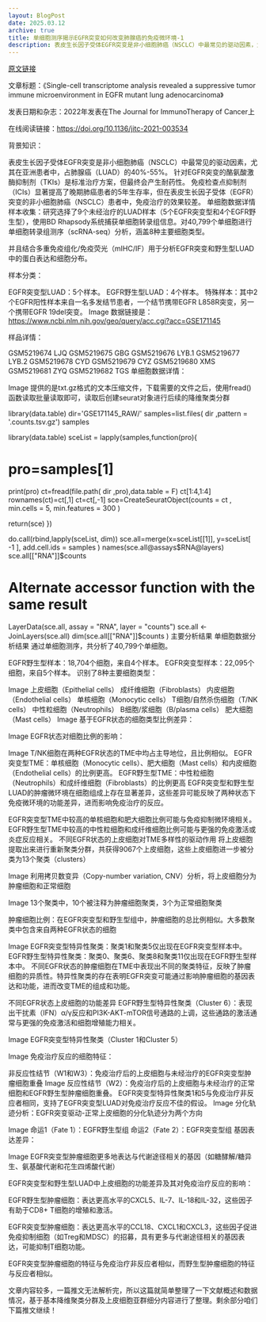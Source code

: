 ```yaml
---
layout: BlogPost
date: 2025.03.12 
archive: true
title: 单细胞测序揭示EGFR突变如何改变肺腺癌的免疫微环境-1
description: 表皮生长因子受体EGFR突变是非小细胞肺癌（NSCLC）中最常见的驱动因素，尤其在亚洲患者中，占肺腺癌（LUAD）的40%-55%。针对EGFR突变的酪氨酸激酶抑制剂（TKIs）是标准治疗方案，但最终会产生耐药性。
---
```


[原文链接](https://mp.weixin.qq.com/s?__biz=MzI1Njk4ODE0MQ==&mid=2247528360&idx=1&sn=b48abad2bb106d98103efd7dfb226e6c&scene=21#wechat_redirect)

 
 
文章标题：《Single-cell transcriptome analysis revealed a suppressive tumor immune microenvironment in EGFR mutant lung adenocarcinoma》

发表日期和杂志：2022年发表在The Journal for ImmunoTherapy of Cancer上

在线阅读链接：https://doi.org/10.1136/jitc-2021-003534

背景知识：

表皮生长因子受体EGFR突变是非小细胞肺癌（NSCLC）中最常见的驱动因素，尤其在亚洲患者中，占肺腺癌（LUAD）的40%-55%。
针对EGFR突变的酪氨酸激酶抑制剂（TKIs）是标准治疗方案，但最终会产生耐药性。
免疫检查点抑制剂（ICIs）显著提高了晚期肺癌患者的5年生存率，但在表皮生长因子受体（EGFR）突变的非小细胞肺癌（NSCLC）患者中，免疫治疗的效果较差。
单细胞数据详情
样本收集：研究选择了9个未经治疗的LUAD样本（5个EGFR突变型和4个EGFR野生型），使用BD Rhapsody系统捕获单细胞转录组信息。对40,799个单细胞进行单细胞转录组测序（scRNA-seq）分析，涵盖8种主要细胞类型。

并且结合多重免疫组化/免疫荧光（mIHC/IF）用于分析EGFR突变和野生型LUAD中的蛋白表达和细胞分布。

样本分类：

EGFR突变型LUAD：5个样本。
EGFR野生型LUAD：4个样本。
特殊样本：其中2个EGFR阳性样本来自一名多发结节患者，一个结节携带EGFR L858R突变，另一个携带EGFR 19del突变。
Image
数据链接是：https://www.ncbi.nlm.nih.gov/geo/query/acc.cgi?acc=GSE171145

样品详情：

GSM5219674 LJQ
GSM5219675 GBG
GSM5219676 LYB.1
GSM5219677 LYB.2
GSM5219678 CYD
GSM5219679 CYZ
GSM5219680 XMS
GSM5219681 ZYQ
GSM5219682 TGS
单细胞数据详情：

Image
提供的是txt.gz格式的文本压缩文件，下载需要的文件之后，使用fread()函数读取批量读取即可，读取后创建seurat对象进行后续的降维聚类分群

library(data.table)
dir='GSE171145_RAW/'
samples=list.files( dir ,pattern = '.counts.tsv.gz')
samples 

library(data.table)
sceList = lapply(samples,function(pro){ 
# pro=samples[1] 
print(pro)
  ct=fread(file.path( dir ,pro),data.table = F)
  ct[1:4,1:4]
  rownames(ct)=ct[,1]
  ct=ct[,-1]
  sce=CreateSeuratObject(counts =  ct , 
                         min.cells = 5,
                         min.features = 300 )

return(sce)
})

do.call(rbind,lapply(sceList, dim))
sce.all=merge(x=sceList[[1]],
              y=sceList[ -1 ],
              add.cell.ids = samples  ) 
names(sce.all@assays$RNA@layers)
sce.all[["RNA"]]$counts
# Alternate accessor function with the same result
LayerData(sce.all, assay = "RNA", layer = "counts")
sce.all <- JoinLayers(sce.all)
dim(sce.all[["RNA"]]$counts )
主要分析结果
单细胞数据分析结果
通过单细胞测序，共分析了40,799个单细胞。

EGFR野生型样本：18,704个细胞，来自4个样本。
EGFR突变型样本：22,095个细胞，来自5个样本。
识别了8种主要细胞类型：

Image
上皮细胞（Epithelial cells）
成纤维细胞（Fibroblasts）
内皮细胞（Endothelial cells）
单核细胞（Monocytic cells）
T细胞/自然杀伤细胞（T/NK cells）
中性粒细胞（Neutrophils）
B细胞/浆细胞（B/plasma cells）
肥大细胞（Mast cells）
Image
基于EGFR状态的细胞类型比例差异：

Image
EGFR状态对细胞比例的影响：

Image
T/NK细胞在两种EGFR状态的TME中均占主导地位，且比例相似。
EGFR突变型TME：单核细胞（Monocytic cells）、肥大细胞（Mast cells）和内皮细胞（Endothelial cells）的比例更高。
EGFR野生型TME：中性粒细胞（Neutrophils）和成纤维细胞（Fibroblasts）的比例更高
EGFR突变型和野生型LUAD的肿瘤微环境在细胞组成上存在显著差异，这些差异可能反映了两种状态下免疫微环境的功能差异，进而影响免疫治疗的反应。

EGFR突变型TME中较高的单核细胞和肥大细胞比例可能与免疫抑制微环境相关。
EGFR野生型TME中较高的中性粒细胞和成纤维细胞比例可能与更强的免疫激活或炎症反应相关。
不同EGFR状态的上皮细胞对TME多样性的驱动作用
将上皮细胞提取出来进行重新聚类分群，共获得9067个上皮细胞，这些上皮细胞进一步被分类为13个聚类（clusters）

Image
利用拷贝数变异（Copy-number variation, CNV）分析，将上皮细胞分为肿瘤细胞和正常细胞

Image
13个聚类中，10个被注释为肿瘤细胞聚类，3个为正常细胞聚类

肿瘤细胞比例：在EGFR突变型和野生型组中，肿瘤细胞的总比例相似。大多数聚类中包含来自两种EGFR状态的细胞

Image
EGFR突变型特异性聚类：聚类1和聚类5仅出现在EGFR突变型样本中。
EGFR野生型特异性聚类：聚类0、聚类6、聚类8和聚类11仅出现在EGFR野生型样本中。
不同EGFR状态的肿瘤细胞在TME中表现出不同的聚类特征，反映了肿瘤细胞的异质性。特异性聚类的存在表明EGFR突变可能通过影响肿瘤细胞的基因表达和功能，进而改变TME的组成和功能。

不同EGFR状态上皮细胞的功能差异
EGFR野生型特异性聚类（Cluster 6）：表现出干扰素（IFN）α/γ反应和PI3K-AKT-mTOR信号通路的上调，这些通路的激活通常与更强的免疫激活和细胞增殖能力相关。

Image
EGFR突变型特异性聚类（Cluster 1和Cluster 5）

Image
免疫治疗反应的细胞特征：

非反应性结节（W1和W3）：免疫治疗后的上皮细胞与未经治疗的EGFR突变型肿瘤细胞重叠
Image
反应性结节（W2）：免疫治疗后的上皮细胞与未经治疗的正常细胞和EGFR野生型肿瘤细胞重叠。
EGFR突变型特异性聚类1和5与免疫治疗非反应者相同，支持了EGFR突变型LUAD对免疫治疗反应不佳的假设。
Image
分化轨迹分析：EGFR突变驱动-正常上皮细胞的分化轨迹分为两个方向

Image
命运1（Fate 1）：EGFR野生型组
命运2（Fate 2）：EGFR突变型组
基因表达差异：

Image
EGFR突变型肿瘤细胞更多地表达与代谢途径相关的基因（如糖酵解/糖异生、氨基酸代谢和花生四烯酸代谢）

EGFR突变型和野生型LUAD中上皮细胞的功能差异及其对免疫治疗反应的影响：

EGFR野生型肿瘤细胞：表达更高水平的CXCL5、IL-7、IL-18和IL-32，这些因子有助于CD8+ T细胞的增殖和激活。

EGFR突变型肿瘤细胞：表达更高水平的CCL18、CXCL1和CXCL3，这些因子促进免疫抑制细胞（如Treg和MDSC）的招募，具有更多与代谢途径相关的基因表达，可能抑制T细胞功能。

EGFR突变型肿瘤细胞的特征与免疫治疗非反应者相似，而野生型肿瘤细胞的特征与反应者相似。

文章内容较多，一篇推文无法解析完，所以这篇就简单整理了一下文献概述和数据情况，基于基本降维聚类分群及上皮细胞亚群细分内容进行了整理。剩余部分咱们下篇推文继续！


